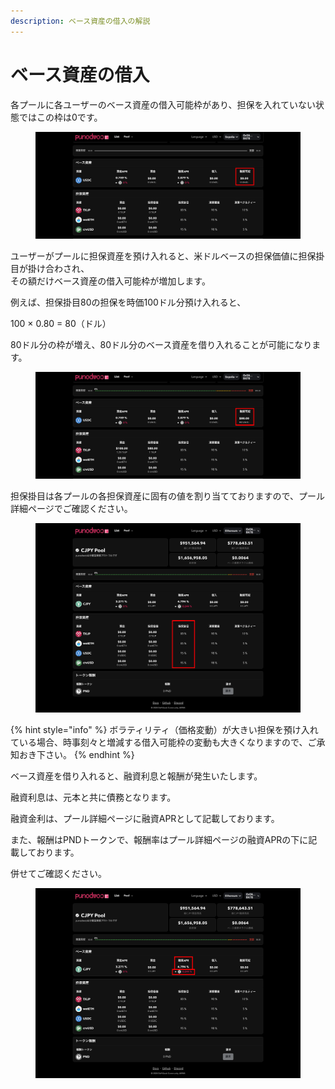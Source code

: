 ```yaml
---
description: ベース資産の借入の解説
---
```


# ベース資産の借入

各プールに各ユーザーのベース資産の借入可能枠があり、担保を入れていない状態ではこの枠は0です。

<figure><img src="../.gitbook/assets/Group 20a (1).png" alt=""><figcaption></figcaption></figure>

ユーザーがプールに担保資産を預け入れると、米ドルベースの担保価値に担保掛目が掛け合わされ、\
その額だけベース資産の借入可能枠が増加します。

例えば、担保掛目80の担保を時価100ドル分預け入れると、

100 × 0.80 = 80（ドル）

80ドル分の枠が増え、80ドル分のベース資産を借り入れることが可能になります。

<figure><img src="../.gitbook/assets/Group 20.png" alt=""><figcaption></figcaption></figure>

担保掛目は各プールの各担保資産に固有の値を割り当てておりますので、プール詳細ページでご確認ください。

<figure><img src="../.gitbook/assets/Group 13_1.png" alt=""><figcaption></figcaption></figure>

{% hint style="info" %}
ボラティリティ（価格変動）が大きい担保を預け入れている場合、時事刻々と増減する借入可能枠の変動も大きくなりますので、ご承知おき下さい。
{% endhint %}

ベース資産を借り入れると、融資利息と報酬が発生いたします。

融資利息は、元本と共に債務となります。

融資金利は、プール詳細ページに融資APRとして記載しております。

また、報酬はPNDトークンで、報酬率はプール詳細ページの融資APRの下に記載しております。

併せてご確認ください。

<figure><img src="../.gitbook/assets/Group 13_2.png" alt=""><figcaption></figcaption></figure>
